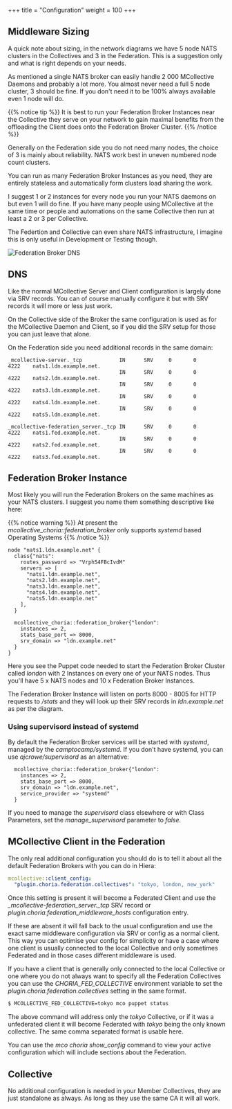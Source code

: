 +++
title = "Configuration"
weight = 100
+++

## Middleware Sizing

A quick note about sizing, in the network diagrams we have 5 node NATS clusters in the Collectives and 3 in the Federation.  This is a suggestion only and what is right depends on your needs.

As mentioned a single NATS broker can easily handle 2 000 MCollective Daemons and probably a lot more.  You almost never need a full 5 node cluster, 3 should be fine.  If you don't need it to be 100% always available even 1 node will do.

{{% notice tip %}}
It is best to run your Federation Broker Instances near the Collective they serve on your network to gain maximal benefits from the offloading the Client does onto the Federation Broker Cluster.
{{% /notice %}}

Generally on the Federation side you do not need many nodes, the choice of 3 is mainly about reliability.  NATS work best in uneven numbered node count clusters.

You can run as many Federation Broker Instances as you need, they are entirely stateless and automatically form clusters load sharing the work.

I suggest 1 or 2 instances for every node you run your NATS daemons on but even 1 will do fine. If you have many people using MCollective at the same time or people and automations on the same Collective then run at least a 2 or 3 per Collective.

The Federtion and Collective can even share NATS infrastructure, I imagine this is only useful in Development or Testing though.

![Federation Broker DNS](../../federation_dns_config.png)

## DNS

Like the normal MCollective Server and Client configuration is largely done via SRV records.  You can of course manually configure it but with SRV records it will more or less just work.

On the Collective side of the Broker the same configuration is used as for the MCollective Daemon and Client, so if you did the SRV setup for those you can just leave that alone.

On the Federation side you need additional records in the same domain:

```dns
_mcollective-server._tcp            IN      SRV     0       0       4222    nats1.ldn.example.net.
                                    IN      SRV     0       0       4222    nats2.ldn.example.net.
                                    IN      SRV     0       0       4222    nats3.ldn.example.net.
                                    IN      SRV     0       0       4222    nats4.ldn.example.net.
                                    IN      SRV     0       0       4222    nats5.ldn.example.net.

_mcollective-federation_server._tcp IN      SRV     0       0       4222    nats1.fed.example.net.
                                    IN      SRV     0       0       4222    nats2.fed.example.net.
                                    IN      SRV     0       0       4222    nats3.fed.example.net.
```

## Federation Broker Instance

Most likely you will run the Federation Brokers on the same machines as your NATS clusters.  I suggest you name them something descriptive like here:

{{% notice warning %}}
At present the *mcollective_choria::federation_broker* only supports *systemd* based Operating Systems
{{% /notice %}}

```puppet
node "nats1.ldn.example.net" {
  class{"nats":
    routes_password => "Vrph54FBcIvdM"
    servers => [
      "nats1.ldn.example.net",
      "nats2.ldn.example.net",
      "nats3.ldn.example.net",
      "nats4.ldn.example.net",
      "nats5.ldn.example.net"
    ],
  }

  mcollective_choria::federation_broker{"london":
    instances => 2,
    stats_base_port => 8000,
    srv_domain => "ldn.example.net"
  }
}
```

Here you see the Puppet code needed to start the Federation Broker Cluster called *london* with 2 Instances on every one of your NATS nodes.  Thus you'll have 5 x NATS nodes and 10 x Federation Broker Instances.

The Federation Broker Instance will listen on ports 8000 - 8005 for HTTP requests to */stats* and they will look up their SRV records in *ldn.example.net* as per the diagram.

### Using supervisord instead of systemd

By default the Federation Broker services will be started with *systemd*, managed by the *camptocamp/systemd*. If you don't have systemd, you can use *ajcrowe/supervisord* as an alternative:

```puppet
  mcollective_choria::federation_broker{"london":
    instances => 2,
    stats_base_port => 8000,
    srv_domain => "ldn.example.net",
    service_provider => "systemd"
  }
```

If you need to manage the *supervisord* class elsewhere or with Class Parameters, set the *manage_supervisord* parameter to *false*.

## MCollective Client in the Federation

The only real additional configuration you should do is to tell it about all the default Federation Brokers with you can do in Hiera:

```yaml
mcollective::client_config:
  "plugin.choria.federation.collectives": "tokyo, london, new_york"
```

Once this setting is present it will become a Federated Client and use the *_mcollective-federation_server._tcp* SRV record or *plugin.choria.federation_middleware_hosts* configuration entry.

If these are absent it will fall back to the usual configuration and use the exact same middleware configuration via SRV or config as a normal client. This way you can optimise your config for simplicity or have a case where one client is usually connected to the local Collective and only sometimes Federated and in those cases different middleware is used.

If you have a client that is generally only connected to the local Collective or one where you do not always want to specify all the Federation Collectives you can use the *CHORIA_FED_COLLECTIVE* environment variable to set the *plugin.choria.federation.collectives* setting in the same format.

```bash
$ MCOLLECTIVE_FED_COLLECTIVE=tokyo mco puppet status
```

The above command will address only the *tokyo* Collective, or if it was a unfederated client it will become Federated with *tokyo* being the only known collective.  The same comma separated format is usable here.

You can use the *mco choria show_config* command to view your active configuration which will include sections about the Federation.

## Collective

No additional configuration is needed in your Member Collectives, they are just standalone as always.  As long as they use the same CA it will all work.
